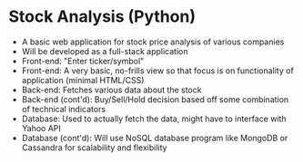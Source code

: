 # Stock Analysis (Python)
- A basic web application for stock price analysis of various companies
- Will be developed as a full-stack application
- Front-end: "Enter ticker/symbol"
- Front-end: A very basic, no-frills view so that focus is on functionality of application (minimal HTML/CSS)
- Back-end: Fetches various data about the stock
- Back-end (cont'd): Buy/Sell/Hold decision based off some combination of technical indicators
- Database: Used to actually fetch the data, might have to interface with Yahoo API
- Database (cont'd): Will use NoSQL database program like MongoDB or Cassandra for scalability and flexibility
